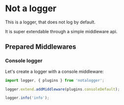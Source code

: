 # Not a logger

This is a logger, that does not log by default.

It is super extendable through a simple middleware api.

## Prepared Middlewares

### Console logger

Let's create a logger with a console middleware:

```javascript
import logger, { plugins } from 'notalogger';

logger.extend.addMiddleware(plugins.consoleDefault);

logger.info('info');
```